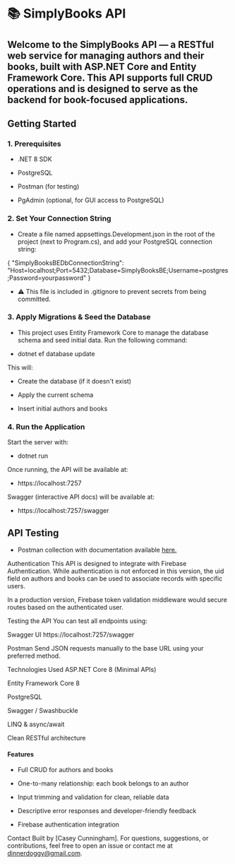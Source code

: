 # 📚 SimplyBooks API

## Welcome to the SimplyBooks API — a RESTful web service for managing authors and their books, built with ASP.NET Core and Entity Framework Core. This API supports full CRUD operations and is designed to serve as the backend for book-focused applications.




## Getting Started

### 1. Prerequisites
- .NET 8 SDK

- PostgreSQL

- Postman (for testing)

- PgAdmin (optional, for GUI access to PostgreSQL)

### 2. Set Your Connection String
- Create a file named appsettings.Development.json in the root of the project (next to Program.cs), and add your PostgreSQL connection string:

{ "SimplyBooksBEDbConnectionString": "Host=localhost;Port=5432;Database=SimplyBooksBE;Username=postgres;Password=yourpassword" }

- ⚠️ This file is included in .gitignore to prevent secrets from being committed.

### 3. Apply Migrations & Seed the Database
- This project uses Entity Framework Core to manage the database schema and seed initial data. Run the following command:

- dotnet ef database update

This will:

- Create the database (if it doesn't exist)

- Apply the current schema

- Insert initial authors and books

### 4. Run the Application
Start the server with:

- dotnet run

Once running, the API will be available at:

- https://localhost:7257

Swagger (interactive API docs) will be available at:

- https://localhost:7257/swagger

## API Testing
- Postman collection with documentation available [here.](https://documenter.getpostman.com/view/36624789/2sB2cUCPM9)

Authentication
This API is designed to integrate with Firebase Authentication. While authentication is not enforced in this version, the uid field on authors and books can be used to associate records with specific users.

In a production version, Firebase token validation middleware would secure routes based on the authenticated user.

Testing the API
You can test all endpoints using:

Swagger UI
https://localhost:7257/swagger

Postman
Send JSON requests manually to the base URL using your preferred method.

Technologies Used
ASP.NET Core 8 (Minimal APIs)

Entity Framework Core 8

PostgreSQL

Swagger / Swashbuckle

LINQ & async/await

Clean RESTful architecture

#### Features
- Full CRUD for authors and books

- One-to-many relationship: each book belongs to an author

- Input trimming and validation for clean, reliable data

- Descriptive error responses and developer-friendly feedback

- Firebase authentication integration

Contact
Built by [Casey Cunningham].
For questions, suggestions, or contributions, feel free to open an issue or contact me at dinnerdoggy@gmail.com.
